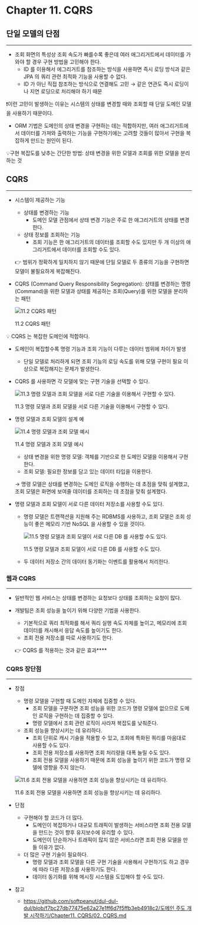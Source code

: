 # Chapter 11. CQRS

## 단일 모델의 단점

---

- 조회 화면의 특성상 조회 속도가 빠를수록 좋은데 여러 애그리거트에서 데이터를 가와야 할 경우 구현 방법을 고민해야 한다.
    - ID 를 이용해서 에그리거트를 참조하는 방식을 사용하면 즉시 로딩 방식과 같은 JPA 의 쿼리 관련 최적화 기능을 사용할 수 없다.
    - ID 가 아닌 직접 참조하는 방식으로 연결해도 고민 → 같은 연관도 즉시 로딩이나 지연 로딩으로 처리해야 하기 때문

❗이런 고민이 발생하는 이유는 시스템의 상태를 변경할 때와 조회할 때 단일 도메인 모델을 사용하기 때문이다.

- ORM 기법은 도메인의 상태 변경을 구현하는 데는 적합하지만, 여러 애그리거트에서 데이터를 가져와 출력하는 기능을 구현하기에는 고려할 것들이 많아서 구현을 복잡하게 만드는 원인이 된다.

💡구현 복잡도를 낮추는 간단한 방법: 상태 변경을 위한 모델과 조회를 위한 모델을 분리하는 것

## CQRS

---

- 시스템이 제공하는 기능
    - 상태를 변경하는 기능
        - 도메인 모델 관점에서 상태 변경 기능은 주로 한 애그리거트의 상태를 변경한다.
    - 상태 정보를 조회하는 기능
        - 조회 기능은 한 애그리거트의 데이터를 조회할 수도 있지만 두 개 이상의 애그리거트에서 데이터를 조회할 수도 있다.
    
    👉 범위가 정확하게 일치하지 않기 때문에 단일 모델로 두 종류의 기능을 구현하면 모델이 불필요하게 복잡해진다.
    

- CQRS (Command Query Responsibility Segregation): 상태를 변경하는 명령(Command)을 위한 모델과 상태를 제공하는 조회(Query)를 위한 모델을 분리하는 패턴
    
    ![11.2 CQRS 패턴](./images/Untitled.png)
    
    11.2 CQRS 패턴
    

<aside>
💡 CQRS 는 복잡한 도메인에 적합하다.

</aside>

- 도메인이 복잡할수록 명령 기능과 조회 기능이 다루는 데이터 범위에 차이가 발생
    - 단일 모델로 처리하게 되면 조회 기능의 로딩 속도를 위해 모델 구현이 필요 이상으로 복잡해지는 문제가 발생한다.

- CQRS 를 사용하면 각 모델에 맞는 구현 기술을 선택할 수 있다.
    
    ![11.3 명령 모델과 조회 모델을 서로 다른 기술을 이용해서 구현할 수 있다.](./images/Untitled%201.png)
    
    11.3 명령 모델과 조회 모델을 서로 다른 기술을 이용해서 구현할 수 있다.
    
- 명령 모델과 조회 모델의 설계 예
    
    ![11.4 명령 모델과 조회 모델 예시](./images/Untitled%202.png)
    
    11.4 명령 모델과 조회 모델 예시
    
    - 상태 변경을 위한 명령 모델: 객체를 기반으로 한 도메인 모델을 이용해서 구현한다.
    - 조회 모델: 필요한 정보를 담고 있는 데이터 타입을 이용한다.
    
    → 명령 모델은 상태를 변경하는 도메인 로직을 수행하는 데 초점을 맞춰 설계했고, 조회 모델은 화면에 보여줄 데이터를 조회하는 데 초점을 맞춰 설계했다.
    

- 명령 모델과 조회 모델이 서로 다른 데이터 저장소를 사용할 수도 있다.
    - 명령 모델은 트랜잭션을 지원해 주는 RDBMS를 사용하고, 조회 모델은 조회 성능이 좋은 메모리 기반 NoSQL 을 사용할 수 있을 것이다.
        
        ![11.5 명령 모델과 조회 모델이 서로 다른 DB 를 사용할 수도 있다.](./images/Untitled%203.png)
        
        11.5 명령 모델과 조회 모델이 서로 다른 DB 를 사용할 수도 있다.
        
    - 두 데이터 저장소 간의 데이터 동기화는 이벤트를 활용해서 처리한다.

### 웹과 CQRS

---

- 일반적인 웹 서비스는 상태를 변경하는 요청보다 상태를 조회하는 요청이 많다.
- 개발팀은 조회 성능을 높이기 위해 다양한 기법을 사용한다.
    - 기본적으로 쿼리 최적화를 해서 쿼리 실행 속도 자체를 높이고, 메모리에 조회 데이터를 캐시해서 응답 속도를 높이기도 한다.
    - 조회 전용 저장소를 따로 사용하기도 한다.
    
    👉 CQRS 를 적용하는 것과 같은 효과****
    

### CQRS 장단점

---

- 장점
    - 명령 모델을 구현할 때 도메인 자체에 집중할 수 있다.
        - 조회 모델을 구분하면 조회 성능을 위한 코드가 명령 모델에 없으므로 도메인 로직을 구현하는 데 집중할 수 있다.
        - 명령 모델에서 조회 관련 로직이 사라져 복잡도를 낮춰준다.
    - 조회 성능을 향상시키는 데 유리하다.
        - 조회 단위로 캐시 기술을 적용할 수 있고, 조회에 특화된 쿼리를 마음대로 사용할 수도 있다.
        - 조회 전용 저장소를 사용하면 조회 처리량을 대폭 늘릴 수도 있다.
        - 조회 전용 모델을 사용하기 때문에 조회 성능을 높이기 위한 코드가 명령 모델에 영향을 주지 않는다.
    
    ![11.6 조회 전용 모델을 사용하면 조회 성능을 향상시키는 데 유리하다.](./images/Untitled%204.png)
    
    11.6 조회 전용 모델을 사용하면 조회 성능을 향상시키는 데 유리하다.
    

- 단점
    - 구현해야 할 코드가 더 많다.
        - 도메인이 복잡하거나 대규모 트래픽이 발생하는 서비스라면 조회 전용 모델을 만드는 것이 향후 유지보수에 유리할 수 있다.
        - 도메인이 단순하거나 트래픽이 많지 않은 서비스라면 조회 전용 모델을 만들 이유가 없다.
    - 더 많은 구현 기술이 필요하다.
        - 명령 모델과 조회 모델을 다른 구현 기술을 사용해서 구현하기도 하고 경우에 따라 다른 저장소를 사용하기도 한다.
        - 데이터 동기화를 위해 메시징 시스템을 도입해야 할 수도 있다.

- 참고
    - [https://github.com/softpeanut/dul-dul-dul/blob/f7bc27db77475e62a27e1ff6d7f5ffb3eb4918c2/도메인 주도 개발 시작하기/Chapter11. CQRS/02. CQRS.md](https://github.com/softpeanut/dul-dul-dul/blob/f7bc27db77475e62a27e1ff6d7f5ffb3eb4918c2/%EB%8F%84%EB%A9%94%EC%9D%B8%20%EC%A3%BC%EB%8F%84%20%EA%B0%9C%EB%B0%9C%20%EC%8B%9C%EC%9E%91%ED%95%98%EA%B8%B0/Chapter11.%20CQRS/02.%20CQRS.md)
